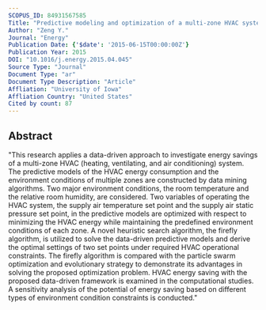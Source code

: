 ```yaml
---
SCOPUS_ID: 84931567585
Title: "Predictive modeling and optimization of a multi-zone HVAC system with data mining and firefly algorithms"
Author: "Zeng Y."
Journal: "Energy"
Publication Date: {'$date': '2015-06-15T00:00:00Z'}
Publication Year: 2015
DOI: "10.1016/j.energy.2015.04.045"
Source Type: "Journal"
Document Type: "ar"
Document Type Description: "Article"
Affliation: "University of Iowa"
Affliation Country: "United States"
Cited by count: 87
---
```


## Abstract
"This research applies a data-driven approach to investigate energy savings of a multi-zone HVAC (heating, ventilating, and air conditioning) system. The predictive models of the HVAC energy consumption and the environment conditions of multiple zones are constructed by data mining algorithms. Two major environment conditions, the room temperature and the relative room humidity, are considered. Two variables of operating the HVAC system, the supply air temperature set point and the supply air static pressure set point, in the predictive models are optimized with respect to minimizing the HVAC energy while maintaining the predefined environment conditions of each zone. A novel heuristic search algorithm, the firefly algorithm, is utilized to solve the data-driven predictive models and derive the optimal settings of two set points under required HVAC operational constraints. The firefly algorithm is compared with the particle swarm optimization and evolutionary strategy to demonstrate its advantages in solving the proposed optimization problem. HVAC energy saving with the proposed data-driven framework is examined in the computational studies. A sensitivity analysis of the potential of energy saving based on different types of environment condition constraints is conducted."
